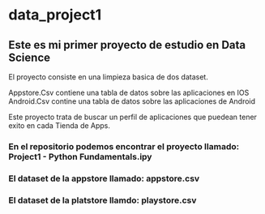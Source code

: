 # data_project1
## Este es mi primer proyecto de estudio en Data Science 
El proyecto consiste en una limpieza basica de dos dataset. 

Appstore.Csv contiene una tabla de datos sobre las aplicaciones en IOS 
Android.Csv contine una tabla de datos sobre las aplicaciones de Android 

Este proyecto trata de buscar un perfil de aplicaciones que puedean tener exito en cada Tienda de Apps. 

### En el repositorio podemos encontrar el proyecto llamado: Project1 - Python Fundamentals.ipy
### El dataset de la appstore llamado: appstore.csv
### El dataset de la platstore llamdo: playstore.csv
